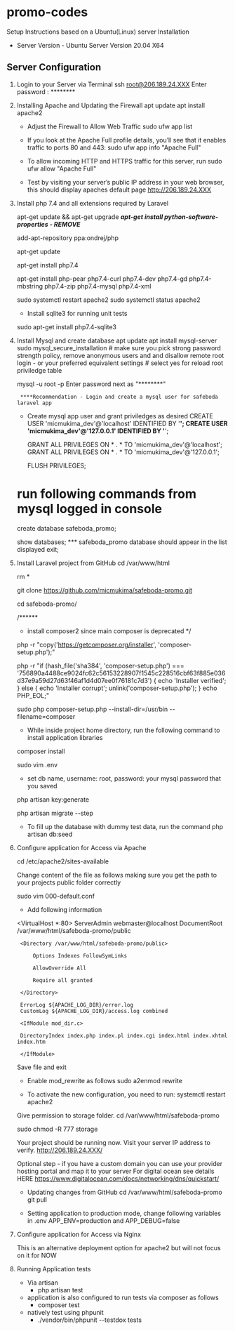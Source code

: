 # promo-codes
Setup Instructions based on a Ubuntu(Linux) server Installation
 - Server Version - Ubuntu Server Version 20.04 X64

Server Configuration
-------------------------------

1. Login to your Server via Terminal
    ssh root@206.189.24.XXX
    Enter password : ********

2. Installing Apache and Updating the Firewall
    apt update
    apt install apache2

    - Adjust the Firewall to Allow Web Traffic
    sudo ufw app list

    - If you look at the Apache Full profile details, you’ll see that it enables traffic to ports 80 and 443:
    sudo ufw app info "Apache Full"
    
    - To allow incoming HTTP and HTTPS traffic for this server, run
    sudo ufw allow "Apache Full"
    
    - Test by visiting your server’s public IP address in your web browser, this should display apaches default page
    http://206.189.24.XXX

3. Install php 7.4 and all extensions required by Laravel

    apt-get update && apt-get upgrade
    ***apt-get install python-software-properties - REMOVE***

    add-apt-repository ppa:ondrej/php

    apt-get update

    apt-get install php7.4

    apt-get install php-pear php7.4-curl php7.4-dev php7.4-gd php7.4-mbstring php7.4-zip php7.4-mysql php7.4-xml

    sudo systemctl restart apache2
    sudo systemctl status apache2

    - Install sqlite3 for running unit tests

    sudo apt-get install php7.4-sqlite3

4. Install Mysql and create database
    apt update
    apt install mysql-server
    sudo mysql_secure_installation 
        # make sure you pick strong password strength policy, remove anonymous users and and disallow remote root login - or your preferred equivalent settings
        # select yes for reload root priviledge table

    mysql -u root -p
        Enter password next as "********"

        ****Recommendation - Login and create a mysql user for safeboda laravel app
    - Create mysql app user and grant priviledges as desired
        CREATE USER 'micmukima_dev'@'localhost' IDENTIFIED BY '********';
        CREATE USER 'micmukima_dev'@'127.0.0.1' IDENTIFIED BY '********';

        GRANT ALL PRIVILEGES ON * . * TO 'micmukima_dev'@'localhost';
        GRANT ALL PRIVILEGES ON * . * TO 'micmukima_dev'@'127.0.0.1';

        FLUSH PRIVILEGES;
        
    # run following commands from mysql logged in console    
    create database safeboda_promo;

    show databases;
        *** safeboda_promo database should appear in the list displayed
    exit;

5. Install Laravel project from GitHub
    cd /var/www/html

    rm *

    git clone https://github.com/micmukima/safeboda-promo.git

    cd safeboda-promo/

    /******
    * install composer2 since main composer is deprecated
    */

    php -r "copy('https://getcomposer.org/installer', 'composer-setup.php');"

    php -r "if (hash_file('sha384', 'composer-setup.php') === '756890a4488ce9024fc62c56153228907f1545c228516cbf63f885e036d37e9a59d27d63f46af1d4d07ee0f76181c7d3') { echo 'Installer verified'; } else { echo 'Installer corrupt'; unlink('composer-setup.php'); } echo PHP_EOL;"

    sudo php composer-setup.php --install-dir=/usr/bin --filename=composer

    - While inside project home directory, run the following command to install application libraries
    
    composer install

    sudo vim .env

    - set db name, username: root, password: your mysql password that you saved

    php artisan key:generate

    php artisan migrate --step

    - To fill up the database with dummy test data, run the command
    php artisan db:seed

6. Configure application for Access via Apache

    cd /etc/apache2/sites-available

    Change content of the file as follows making sure you get the path to your projects public folder correctly

    sudo vim 000-default.conf

    - Add following information

    <VirtualHost *:80>
        ServerAdmin webmaster@localhost
        DocumentRoot /var/www/html/safeboda-promo/public

        <Directory /var/www/html/safeboda-promo/public>

            Options Indexes FollowSymLinks

            AllowOverride All

            Require all granted

        </Directory>

        ErrorLog ${APACHE_LOG_DIR}/error.log
        CustomLog ${APACHE_LOG_DIR}/access.log combined

        <IfModule mod_dir.c>

        DirectoryIndex index.php index.pl index.cgi index.html index.xhtml index.htm

        </IfModule>
    </VirtualHost>

    Save file and exit

    - Enable mod_rewrite as follows
    sudo a2enmod rewrite

    - To activate the new configuration, you need to run:
    systemctl restart apache2

    Give permission to storage folder.
    cd /var/www/html/safeboda-promo

    sudo chmod -R 777 storage


    Your project should be running now. Visit your server IP address to verify. 
    http://206.189.24.XXX/

    Optional step - if you have a custom domain you can use your provider hosting portal and map it to your server
    For digital ocean see details HERE https://www.digitalocean.com/docs/networking/dns/quickstart/

   
    - Updating changes from GitHub
    cd /var/www/html/safeboda-promo
    git pull

    - Setting application to production mode, change following variables in .env
    APP_ENV=production and APP_DEBUG=false

7. Configure application for Access via Nginx

    This is an alternative deployment option for apache2 but will not focus on it for NOW
    

8. Running Application tests
    - Via artisan
        - php artisan test
    - application is also configured to run tests via composer as follows
        - composer test
    - natively test using phpunit
        - ./vendor/bin/phpunit --testdox tests
